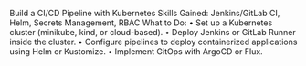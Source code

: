 Build a CI/CD Pipeline with Kubernetes
Skills Gained: Jenkins/GitLab CI, Helm, Secrets Management, RBAC
What to Do:
	• Set up a Kubernetes cluster (minikube, kind, or cloud-based).
	• Deploy Jenkins or GitLab Runner inside the cluster.
	• Configure pipelines to deploy containerized applications using Helm or Kustomize.
	• Implement GitOps with ArgoCD or Flux.
